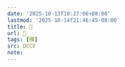 ```yaml
---
date: '2025-10-13T10:27:06+08:00'
lastmod: '2025-10-14T21:46:45-08:00'
title: 􂹵
url: 􂹵
tags: [殫]
src: DCCV
note:
---
```

